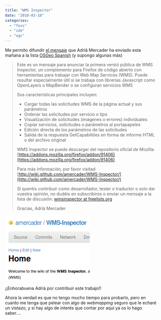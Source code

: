 ```yaml
---
title: "WMS Inspector"
date: "2010-03-10"
categories: 
  - "foss"
  - "ide"
  - "ogc"
---
```


Me permito difundir [el mensaje](http://lists.osgeo.org/pipermail/spanish/2010-March/003111.html) que Adriâ Mercader ha enviado esta mañana a la lista [OSGeo Spanish](http://lists.osgeo.org/mailman/listinfo/spanish) (y supongo algunas más)

> Este es un mensaje para anunciar la primera versió pública de WMS Inspector, un complemento para Firefox de código abierto con herramientas para trabajar con Web Map Services (WMS). Puede resultar especialmente útil si se trabaja con librerias Javascript como OpenLayers o MapBender o se configuran servicios WMS
> 
> Sus características principales incluyen:
> 
> - Cargar todas las solicitudes WMS de la página actual y sus parámetros
> - Ordenar las solicitudes por servicio o tipo
> - Visualización de solicitudes (imágenes o errores) individuales
> - Copiar servicios, solicitudes o parámetros al portapapeles
> - Edición directa de los parámetros de las solicitudes
> - Salida de la respuesta GetCapabilities en forma de informe HTML o del archivo original
> 
> WMS Inspector se puede descargar del repositorio oficial de Mozilla: [https://addons.mozilla.org/firefox/addon/91406](https://addons.mozilla.org/firefox/addon/91406)
> 
> Para más información, por favor visitad [http://wiki.github.com/amercader/WMS-Inspector/](http://wiki.github.com/amercader/WMS-Inspector/)
> 
> Si queréis contribuir como desarrollador, tester o traductor o solo dar vuestra opinión, no dudéis en subscribiros o enviar un mensaje a la lista de discusión: [wmsinspector at freelists.org](http://www.freelists.org/list/wmsinspector)
> 
> Gracias, Adrià Mercader

[![](images/wms-inspector.png "wms-inspector")](http://wiki.github.com/amercader/WMS-Inspector/)

¡¡Enhorabuena Adrià por contribuir este trabajo!!

Ahora la verdad es que no tengo mucho tiempo para probarlo, pero en cuanto me tenga que pelear con algo de _webmapping_ seguro que le echaré un vistazo, y si hay algo de interés que contar por aquí ya os lo hago saber....
